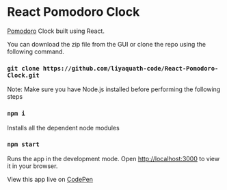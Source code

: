 # React Pomodoro Clock
[Pomodoro](https://en.wikipedia.org/wiki/Pomodoro_Technique) Clock built using React.

You can download the zip file from the GUI or clone the repo using the following command.
### `git clone https://github.com/liyaquath-code/React-Pomodoro-Clock.git`


Note: Make sure you have Node.js installed before performing the following steps

### `npm i`

Installs all the dependent node modules

### `npm start`

Runs the app in the development mode.
Open [http://localhost:3000](http://localhost:3000) to view it in your browser.

View this app live on [CodePen](https://codepen.io/The-Code-Master/full/PoJmmjZ)
